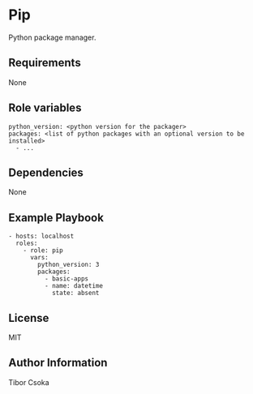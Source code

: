 Pip
=========

Python package manager.

Requirements
------------

None

Role variables 
--------------

    python_version: <python version for the packager>
    packages: <list of python packages with an optional version to be installed>
      - ...

Dependencies
------------

None

Example Playbook
----------------

    - hosts: localhost
      roles:
        - role: pip
          vars:
            python_version: 3
            packages:
              - basic-apps
              - name: datetime 
                state: absent

License
-------

MIT

Author Information
------------------

Tibor Csoka
